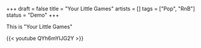 +++
draft = false
title = "Your Little Games"
artists = []
tags = ["Pop", "RnB"]
status = "Demo"
+++

This is "Your Little Games"

{{< youtube QYh6mYIJG2Y >}}
